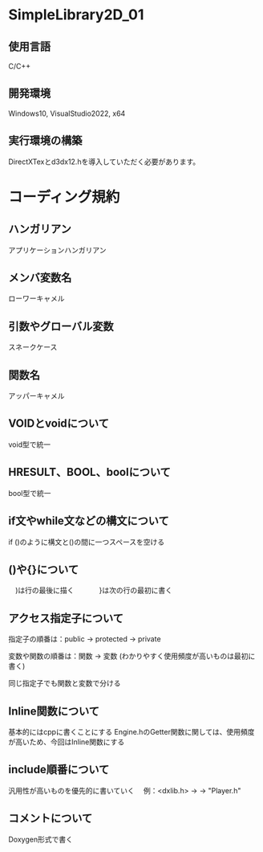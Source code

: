 # SimpleLibrary2D_01

## 使用言語
C/C++

## 開発環境
Windows10, VisualStudio2022, x64

## 実行環境の構築
DirectXTexとd3dx12.hを導入していただく必要があります。

# コーディング規約

## ハンガリアン
アプリケーションハンガリアン

## メンバ変数名
ローワーキャメル

## 引数やグローバル変数
スネークケース

## 関数名
アッパーキャメル

## VOIDとvoidについて
void型で統一

## HRESULT、BOOL、boolについて
bool型で統一

## if文やwhile文などの構文について
if ()のように構文と()の間に一つスペースを空ける

## ()や{}について
　)は行の最後に描く　
　
　}は次の行の最初に書く　
	

## アクセス指定子について
指定子の順番は：public -> protected -> private

変数や関数の順番は：関数 -> 変数 (わかりやすく使用頻度が高いものは最初に書く)

同じ指定子でも関数と変数で分ける

## Inline関数について
基本的にはcppに書くことにする
Engine.hのGetter関数に関しては、使用頻度が高いため、今回はInline関数にする

## include順番について
汎用性が高いものを優先的に書いていく
　例：<dxlib.h> -> -> "Player.h"

## コメントについて
Doxygen形式で書く
